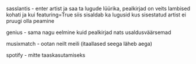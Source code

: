 sasslantis - enter artist ja saa ta lugude lüürika, pealkirjad on veits lambised kohati ja kui featuring=True siis sisaldab ka lugusid kus sisestatud artist ei pruugi olla peamine

genius - sama nagu eelmine kuid pealkirjad nats usaldusväärsemad

musixmatch - ootan neilt meili (itaallased seega läheb aega)

spotify - mitte taaskasutamiseks